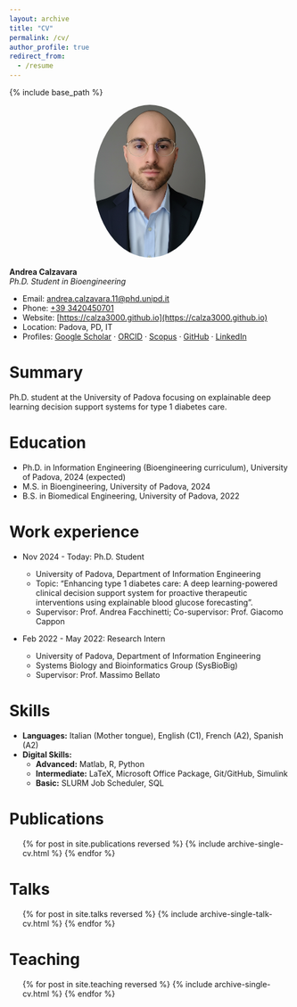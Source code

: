 ```yaml
---
layout: archive
title: "CV"
permalink: /cv/
author_profile: true
redirect_from:
  - /resume
---
```


{% include base_path %}

<p align="center">
  <img src="/images/Elegant_pic.png" alt="Andrea Calzavara" style="width:200px; border-radius:50%;" />
</p>

**Andrea Calzavara**  
*Ph.D. Student in Bioengineering*

- Email: [andrea.calzavara.11@phd.unipd.it](mailto:andrea.calzavara.11@phd.unipd.it)  
- Phone: [+39 3420450701](tel:+393420450701)  
- Website: [https://calza3000.github.io](https://calza3000.github.io)  
- Location: Padova, PD, IT  
- Profiles: [Google Scholar](https://scholar.google.com/citations?hl=en&authuser=1&user=X7N54J0AAAAJ) · [ORCID](https://orcid.org/0009-0009-2265-9053) · [Scopus](https://www.scopus.com/authid/detail.uri?authorId=58682454100) · [GitHub](https://github.com/calza3000) · [LinkedIn](https://www.linkedin.com/in/andrea-calzavara-8a4847274/)

Summary
======
Ph.D. student at the University of Padova focusing on explainable deep learning decision support systems for type 1 diabetes care.

Education
======
* Ph.D. in Information Engineering (Bioengineering curriculum), University of Padova, 2024 (expected)
* M.S. in Bioengineering, University of Padova, 2024
* B.S. in Biomedical Engineering, University of Padova, 2022

Work experience
======
* Nov 2024 - Today: Ph.D. Student
  * University of Padova, Department of Information Engineering
  * Topic: “Enhancing type 1 diabetes care: A deep learning-powered clinical decision support system for proactive therapeutic interventions using explainable blood glucose forecasting”.
  * Supervisor: Prof. Andrea Facchinetti; Co-supervisor: Prof. Giacomo Cappon

* Feb 2022 - May 2022: Research Intern
  * University of Padova, Department of Information Engineering
  * Systems Biology and Bioinformatics Group (SysBioBig)
  * Supervisor: Prof. Massimo Bellato

Skills
======
* **Languages:** Italian (Mother tongue), English (C1), French (A2), Spanish (A2)
* **Digital Skills:**
  * **Advanced:** Matlab, R, Python
  * **Intermediate:** LaTeX, Microsoft Office Package, Git/GitHub, Simulink
  * **Basic:** SLURM Job Scheduler, SQL

Publications
======
  <ul>{% for post in site.publications reversed %}
    {% include archive-single-cv.html %}
  {% endfor %}</ul>
  
Talks
======
  <ul>{% for post in site.talks reversed %}
    {% include archive-single-talk-cv.html  %}
  {% endfor %}</ul>
  
Teaching
======
  <ul>{% for post in site.teaching reversed %}
    {% include archive-single-cv.html %}
  {% endfor %}</ul>
